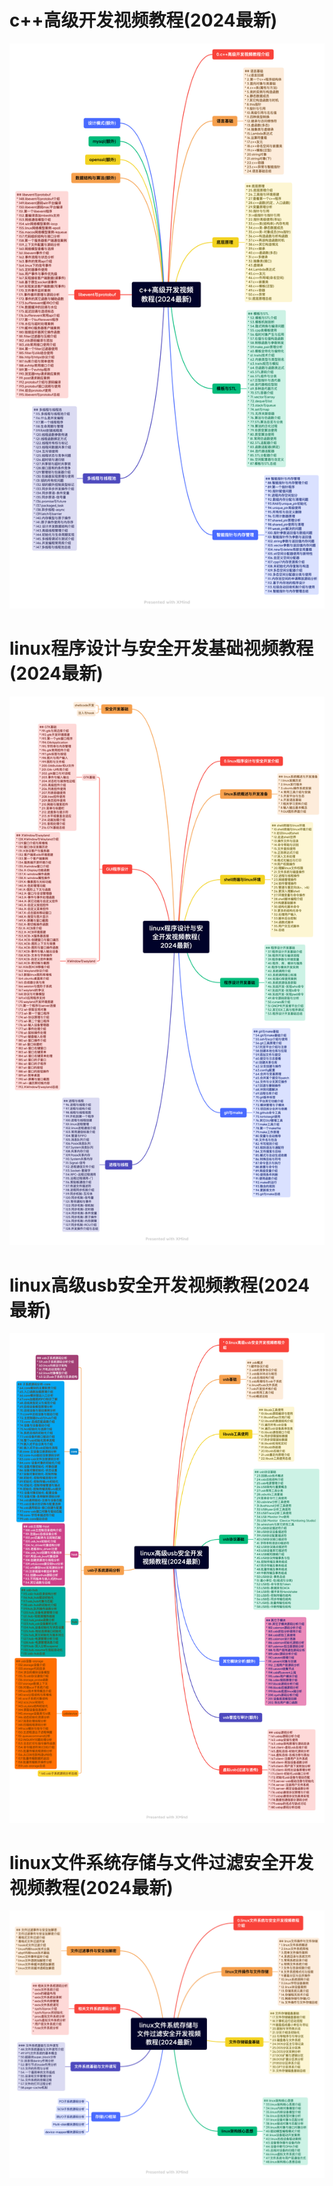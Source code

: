 # c++高级开发视频教程(2024最新)
![](./userspace/study_adv_cpp_dev/c++高级开发视频教程(2024最新).png)

# linux程序设计与安全开发基础视频教程(2024最新)
![](./userspace/study_linux_sec_programming/linux程序设计与安全开发视频教程(2024最新).png)

# linux高级usb安全开发视频教程(2024最新)
![](./usb/linux高级usb安全开发视频教程(2024最新).png)



# linux文件系统存储与文件过滤安全开发视频教程(2024最新)
![](./filesystem/linux文件系统存储与文件过滤安全开发视频教程(2024最新).png)
